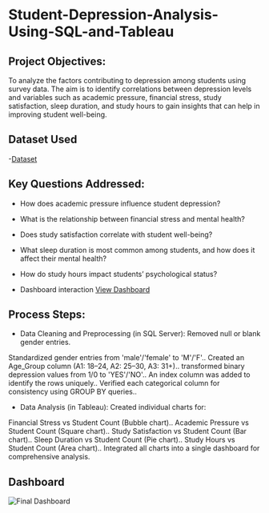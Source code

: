 # Student-Depression-Analysis-Using-SQL-and-Tableau

## Project Objectives:
To analyze the factors contributing to depression among students using survey data. The aim is to identify correlations between depression levels and variables such as academic pressure, financial stress, study satisfaction, sleep duration, and study hours to gain insights that can help in improving student well-being.

## Dataset Used
-<a href="https://github.com/KirankumarB17/Student-Depression-Analysis-Using-SQL-and-Tableau/blob/main/Depression%20Student%20Dataset.csv">Dataset</a>

## Key Questions Addressed:
- How does academic pressure influence student depression?
- What is the relationship between financial stress and mental health?
- Does study satisfaction correlate with student well-being?
- What sleep duration is most common among students, and how does it affect their mental health?
- How do study hours impact students’ psychological status?

- Dashboard interaction <a href="https://github.com/KirankumarB17/Student-Depression-Analysis-Using-SQL-and-Tableau/blob/main/Final%20Dashboard.PNG">View Dashboard<a/>

## Process Steps:
- Data Cleaning and Preprocessing (in SQL Server):
Removed null or blank gender entries.

Standardized gender entries from 'male'/'female' to 'M'/'F'..
Created an Age_Group column (A1: 18–24, A2: 25–30, A3: 31+)..
transformed binary depression values from 1/0 to 'YES'/'NO'..
An index column was added to identify the rows uniquely..
Verified each categorical column for consistency using GROUP BY queries..

- Data Analysis (in Tableau):
Created individual charts for:

Financial Stress vs Student Count (Bubble chart)..
Academic Pressure vs Student Count (Square chart)..
Study Satisfaction vs Student Count (Bar chart)..
Sleep Duration vs Student Count (Pie chart)..
Study Hours vs Student Count (Area chart)..
Integrated all charts into a single dashboard for comprehensive analysis.

## Dashboard

![Final Dashboard](https://github.com/user-attachments/assets/b8467713-43e1-4cc1-a29c-f4542aa62177)


